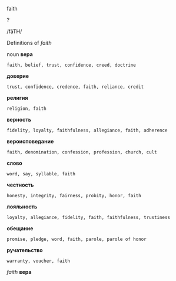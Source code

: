 faith

?

/fāTH/

Definitions of _faith_

noun
**вера**

    faith, belief, trust, confidence, creed, doctrine
**доверие**

    trust, confidence, credence, faith, reliance, credit
**религия**

    religion, faith
**верность**

    fidelity, loyalty, faithfulness, allegiance, faith, adherence
**вероисповедание**

    faith, denomination, confession, profession, church, cult
**слово**

    word, say, syllable, faith
**честность**

    honesty, integrity, fairness, probity, honor, faith
**лояльность**

    loyalty, allegiance, fidelity, faith, faithfulness, trustiness
**обещание**

    promise, pledge, word, faith, parole, parole of honor
**ручательство**

    warranty, voucher, faith

_faith_
**вера**